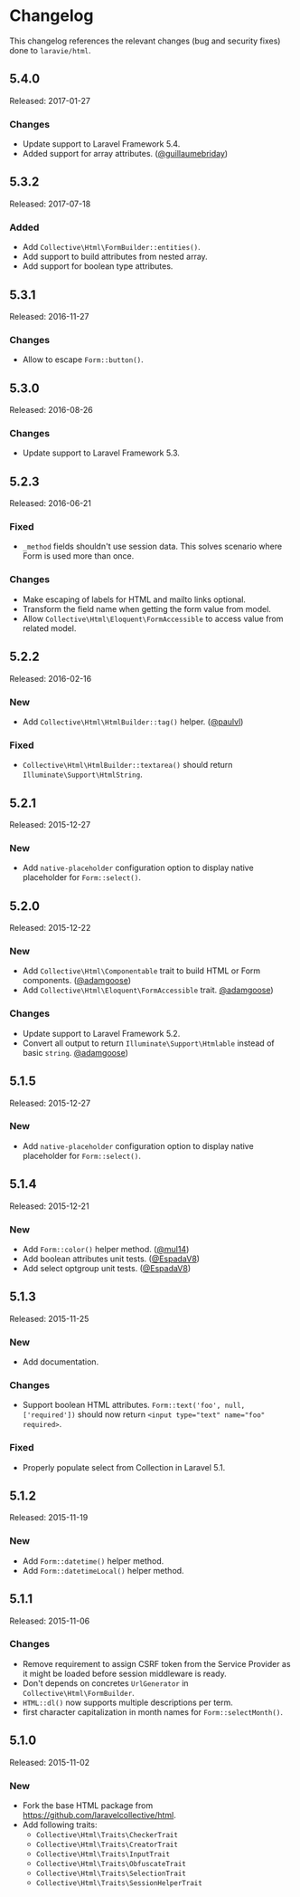 # Changelog

This changelog references the relevant changes (bug and security fixes) done to `laravie/html`.

## 5.4.0

Released: 2017-01-27

### Changes

* Update support to Laravel Framework 5.4.
* Added support for array attributes. ([@guillaumebriday](https://github.com/guillaumebriday))

## 5.3.2

Released: 2017-07-18

### Added

* Add `Collective\Html\FormBuilder::entities()`.
* Add support to build attributes from nested array.
* Add support for boolean type attributes.

## 5.3.1

Released: 2016-11-27

### Changes

* Allow to escape `Form::button()`.

## 5.3.0

Released: 2016-08-26

### Changes

* Update support to Laravel Framework 5.3.

## 5.2.3

Released: 2016-06-21

### Fixed

* `_method` fields shouldn't use session data. This solves scenario where Form is used more than once.

### Changes

* Make escaping of labels for HTML and mailto links optional.
* Transform the field name when getting the form value from model.
* Allow `Collective\Html\Eloquent\FormAccessible` to access value from related model.

## 5.2.2

Released: 2016-02-16

### New

* Add `Collective\Html\HtmlBuilder::tag()` helper. ([@paulvl](https://github.com/paulvl))

### Fixed

* `Collective\Html\HtmlBuilder::textarea()` should return `Illuminate\Support\HtmlString`.

## 5.2.1

Released: 2015-12-27

### New

* Add `native-placeholder` configuration option to display native placeholder for `Form::select()`.

## 5.2.0

Released: 2015-12-22

### New

* Add `Collective\Html\Componentable` trait to build HTML or Form components. ([@adamgoose](https://github.com/adamgoose)) 
* Add `Collective\Html\Eloquent\FormAccessible` trait. [@adamgoose](https://github.com/adamgoose)) 

### Changes

* Update support to Laravel Framework 5.2.
* Convert all output to return `Illuminate\Support\Htmlable` instead of basic `string`. [@adamgoose](https://github.com/adamgoose)) 

## 5.1.5

Released: 2015-12-27

### New

* Add `native-placeholder` configuration option to display native placeholder for `Form::select()`.

## 5.1.4

Released: 2015-12-21

### New

* Add `Form::color()` helper method. ([@mul14](https://github.com/mul14))
* Add boolean attributes unit tests. ([@EspadaV8](https://github.com/EspadaV8))
* Add select optgroup unit tests. ([@EspadaV8](https://github.com/EspadaV8))

## 5.1.3

Released: 2015-11-25

### New

* Add documentation.

### Changes

* Support boolean HTML attributes. `Form::text('foo', null, ['required'])` should now return `<input type="text" name="foo" required>`.

### Fixed

* Properly populate select from Collection in Laravel 5.1.

## 5.1.2

Released: 2015-11-19

### New

* Add `Form::datetime()` helper method.
* Add `Form::datetimeLocal()` helper method.

## 5.1.1

Released: 2015-11-06

### Changes

* Remove requirement to assign CSRF token from the Service Provider as it might be loaded before session middleware is ready.
* Don't depends on concretes `UrlGenerator` in `Collective\Html\FormBuilder`.
* `HTML::dl()` now supports multiple descriptions per term.
* first character capitalization in month names for `Form::selectMonth()`.
 
## 5.1.0

Released: 2015-11-02

### New

* Fork the base HTML package from <https://github.com/laravelcollective/html>.
* Add following traits:
  - `Collective\Html\Traits\CheckerTrait`
  - `Collective\Html\Traits\CreatorTrait`
  - `Collective\Html\Traits\InputTrait`
  - `Collective\Html\Traits\ObfuscateTrait`
  - `Collective\Html\Traits\SelectionTrait` 
  - `Collective\Html\Traits\SessionHelperTrait` 


